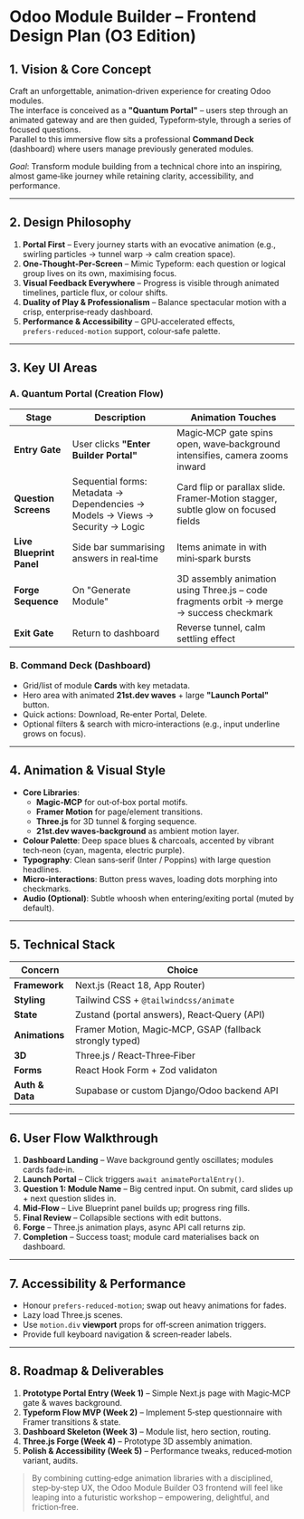 # Odoo Module Builder – Frontend Design Plan (O3 Edition)

## 1. Vision & Core Concept

Craft an unforgettable, animation‑driven experience for creating Odoo modules.  
The interface is conceived as a **"Quantum Portal"** – users step through an animated gateway and are then guided, Typeform‑style, through a series of focused questions.  
Parallel to this immersive flow sits a professional **Command Deck** (dashboard) where users manage previously generated modules.

*Goal*: Transform module building from a technical chore into an inspiring, almost game‑like journey while retaining clarity, accessibility, and performance.

---

## 2. Design Philosophy

1. **Portal First** – Every journey starts with an evocative animation (e.g., swirling particles → tunnel warp → calm creation space).  
2. **One‑Thought‑Per‑Screen** – Mimic Typeform: each question or logical group lives on its own, maximising focus.  
3. **Visual Feedback Everywhere** – Progress is visible through animated timelines, particle flux, or colour shifts.  
4. **Duality of Play & Professionalism** – Balance spectacular motion with a crisp, enterprise‑ready dashboard.  
5. **Performance & Accessibility** – GPU‑accelerated effects, `prefers‑reduced‑motion` support, colour‑safe palette.

---

## 3. Key UI Areas

### A. Quantum Portal (Creation Flow)

| Stage | Description | Animation Touches |
|-------|-------------|-------------------|
| **Entry Gate** | User clicks **"Enter Builder Portal"** | Magic‑MCP gate spins open, wave‑background intensifies, camera zooms inward |
| **Question Screens** | Sequential forms: Metadata → Dependencies → Models → Views → Security → Logic | Card flip or parallax slide. Framer‑Motion stagger, subtle glow on focused fields |
| **Live Blueprint Panel** | Side bar summarising answers in real‑time | Items animate in with mini‑spark bursts |
| **Forge Sequence** | On "Generate Module" | 3D assembly animation using Three.js – code fragments orbit → merge → success checkmark |
| **Exit Gate** | Return to dashboard | Reverse tunnel, calm settling effect |

### B. Command Deck (Dashboard)

* Grid/list of module **Cards** with key metadata.
* Hero area with animated **21st.dev waves** + large **"Launch Portal"** button.
* Quick actions: Download, Re‑enter Portal, Delete.
* Optional filters & search with micro‑interactions (e.g., input underline grows on focus).

---

## 4. Animation & Visual Style

* **Core Libraries**:  
  * **Magic‑MCP** for out‑of‑box portal motifs.  
  * **Framer Motion** for page/element transitions.  
  * **Three.js** for 3D tunnel & forging sequence.  
  * **21st.dev waves‑background** as ambient motion layer.  
* **Colour Palette**:  Deep space blues & charcoals, accented by vibrant tech‑neon (cyan, magenta, electric purple).
* **Typography**:  Clean sans‑serif (Inter / Poppins) with large question headlines.
* **Micro‑interactions**:  Button press waves, loading dots morphing into checkmarks.
* **Audio (Optional)**:  Subtle whoosh when entering/exiting portal (muted by default).

---

## 5. Technical Stack

| Concern | Choice |
|---------|--------|
| **Framework** | Next.js (React 18, App Router) |
| **Styling** | Tailwind CSS + `@tailwindcss/animate` |
| **State** | Zustand (portal answers), React‑Query (API) |
| **Animations** | Framer Motion, Magic‑MCP, GSAP (fallback strongly typed) |
| **3D** | Three.js / React‑Three‑Fiber |
| **Forms** | React Hook Form + Zod validaton |
| **Auth & Data** | Supabase or custom Django/Odoo backend API |

---

## 6. User Flow Walkthrough

1. **Dashboard Landing** – Wave background gently oscillates; modules cards fade‑in.  
2. **Launch Portal** – Click triggers `await animatePortalEntry()`.  
3. **Question 1: Module Name** – Big centred input. On submit, card slides up + next question slides in.  
4. **Mid‑Flow** – Live Blueprint panel builds up; progress ring fills.  
5. **Final Review** – Collapsible sections with edit buttons.  
6. **Forge** – Three.js animation plays, async API call returns zip.  
7. **Completion** – Success toast; module card materialises back on dashboard.

---

## 7. Accessibility & Performance

* Honour `prefers‑reduced‑motion`; swap out heavy animations for fades.  
* Lazy load Three.js scenes.  
* Use `motion.div` **viewport** props for off‑screen animation triggers.  
* Provide full keyboard navigation & screen‑reader labels.

---

## 8. Roadmap & Deliverables

1. **Prototype Portal Entry (Week 1)** – Simple Next.js page with Magic‑MCP gate & waves background.  
2. **Typeform Flow MVP (Week 2)** – Implement 5‑step questionnaire with Framer transitions & state.  
3. **Dashboard Skeleton (Week 3)** – Module list, hero section, routing.  
4. **Three.js Forge (Week 4)** – Prototype 3D assembly animation.  
5. **Polish & Accessibility (Week 5)** – Performance tweaks, reduced‑motion variant, audits.

> By combining cutting‑edge animation libraries with a disciplined, step‑by‑step UX, the Odoo Module Builder O3 frontend will feel like leaping into a futuristic workshop – empowering, delightful, and friction‑free. 